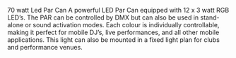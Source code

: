 70 watt Led Par Can
A powerful LED Par Can equipped with 12 x 3 watt RGB LED’s. The PAR can be controlled by DMX but can also be used in stand-alone or sound activation modes. Each colour is individually controllable, making it perfect for mobile DJ’s, live performances, and all other mobile applications. This light can also be mounted in a fixed light plan for clubs and performance venues.
